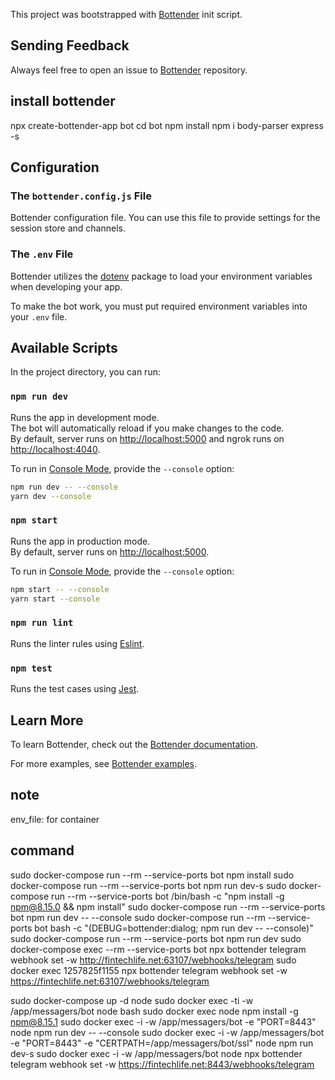 This project was bootstrapped with
[Bottender](https://github.com/Yoctol/bottender) init script.

## Sending Feedback

Always feel free to open an issue to
[Bottender](https://github.com/Yoctol/bottender/issues) repository.

## install bottender

npx create-bottender-app bot
cd bot
npm install
npm i body-parser express -s

## Configuration

### The `bottender.config.js` File

Bottender configuration file. You can use this file to provide settings for the session store and channels.

### The `.env` File

Bottender utilizes the [dotenv](https://www.npmjs.com/package/dotenv) package to load your environment variables when developing your app.

To make the bot work, you must put required environment variables into your `.env` file.

## Available Scripts

In the project directory, you can run:

### `npm run dev`

Runs the app in development mode.<br>
The bot will automatically reload if you make changes to the code.<br>
By default, server runs on [http://localhost:5000](http://localhost:5000) and ngrok runs on [http://localhost:4040](http://localhost:4040).

To run in [Console Mode](https://bottender.js.org/docs/en/the-basics-console-mode), provide the `--console` option:

```sh
npm run dev -- --console
yarn dev --console
```

### `npm start`

Runs the app in production mode.<br>
By default, server runs on [http://localhost:5000](http://localhost:5000).

To run in [Console Mode](https://bottender.js.org/docs/en/the-basics-console-mode), provide the `--console` option:

```sh
npm start -- --console
yarn start --console
```

### `npm run lint`

Runs the linter rules using [Eslint](https://eslint.org/).

### `npm test`

Runs the test cases using [Jest](https://jestjs.io/).

## Learn More

To learn Bottender, check out the [Bottender documentation](https://bottender.js.org/docs/en/getting-started).

For more examples, see [Bottender examples](https://github.com/Yoctol/bottender/tree/master/examples).

## note
env_file: for container

## command
sudo docker-compose  run --rm --service-ports bot npm install
sudo docker-compose  run --rm --service-ports bot npm run dev-s
sudo docker-compose  run --rm --service-ports bot /bin/bash -c "npm install -g npm@8.15.0 && npm install"
sudo docker-compose  run --rm --service-ports bot npm run dev -- --console
sudo docker-compose  run --rm --service-ports bot bash -c "(DEBUG=bottender:dialog; npm run dev -- --console)"
sudo docker-compose  run --rm --service-ports bot npm run dev
sudo docker-compose  exec --rm --service-ports bot npx bottender telegram webhook set -w http://fintechlife.net:63107/webhooks/telegram
sudo docker exec 1257825f1155 npx bottender telegram webhook set -w https://fintechlife.net:63107/webhooks/telegram

sudo docker-compose up -d node
sudo docker exec -ti -w /app/messagers/bot node bash
sudo docker exec node npm install -g npm@8.15.1
sudo docker exec -i -w /app/messagers/bot -e "PORT=8443" node npm run dev -- --console
sudo docker exec -i -w /app/messagers/bot -e "PORT=8443" -e "CERTPATH=/app/messagers/bot/ssl" node npm run dev-s
sudo docker exec -i -w /app/messagers/bot node npx bottender telegram webhook set -w https://fintechlife.net:8443/webhooks/telegram
